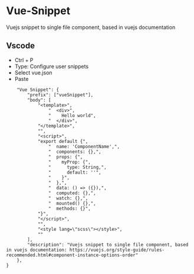 # Vue-Snippet
Vuejs snippet to single file component, based in vuejs documentation
## Vscode
- Ctrl + P
- Type: Configure user snippets
- Select vue.json
- Paste

```{
	"Vue Snippet": {
		"prefix": ["vueSnippet"],
		"body": [
			"<template>",
				"  <div>",
				"    Hello world",
				"  </div>",
			"</template>",
			"",
			"<script>",
			"export default {",
				"  name: 'ComponentName',",
				"  components: {},",
				"  props: {",
				"    myProp: {",
			 	"      type: String,",
				"      default: ''",
				"    }",
				"  },",
				"  data: () => ({}),",
				"  computed: {},",
				"  watch: {},",
				"  mounted() {},",
				"  methods: {}",
			"}",
			"</script>",
			"",
			"<style lang=\"scss\"></style>",
			""
		],
		"description": "Vuejs snippet to single file component, based in vuejs documentation: https://vuejs.org/style-guide/rules-recommended.html#component-instance-options-order"
	},
}

